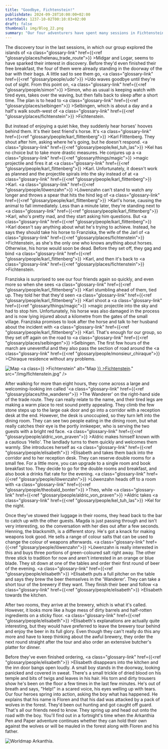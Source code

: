 ```yaml
---
title: "Goodbye, Fichtenstein!"
publishdate: 2024-09-28T10:00:00+02:00
startdate: 1237-10-02T00:10:03+02:00
draft: false
thumbnail: img/Blog_22.png
summary: "Our four adventurers have spent many sessions in Fichtenstein, but today they are finally heading in the direction of the inn ‘The hiker’. Find out who they meet here and what other surprises await them here:"
---
```

The discovery tour in the last sessions, in which our group explored the islands of <a class="glossary-link" href={{<ref "glossary/places/helenau_trade_route">}} >Midgar</a> and Logar, seems to have sparked their interest in discovery. Before they'd even finished their free breakfast, the four of them were already standing in the doorway of the bar with their bags. A little sad to see them go, <a class="glossary-link" href={{<ref "glossary/people/udo">}} >Udo</a> waves goodbye until they're out of sight. From this point on, <a class="glossary-link" href={{<ref "glossary/people/simon">}} >Simon</a>, who as usual is keeping watch with tired eyes, takes over the waving, but then falls back to sleep after a short time. The plan is to head to <a class="glossary-link" href={{<ref "glossary/places/selbingen">}} >Selbingen</a>, which is about a day and a half's walk south-west of <a class="glossary-link" href={{<ref "glossary/places/fichtenstein">}} >Fichtenstein</a>.

But instead of enjoying a quiet hike, they suddenly hear horses' hooves behind them. It's their best friend's horse. It's <a class="glossary-link" href={{<ref "glossary/people/karl_flittenberg">}} >Karl Flittenberg</a>. They shout after him, asking where he's going, but he doesn't respond. <a class="glossary-link" href={{<ref "glossary/people/kel_tuh_las">}} >Kel</a> has no choice but to take more drastic measures. He conjures up a <a class="glossary-link" href={{<ref "glossary/things/magic">}} >magic</a> projectile and fires it at <a class="glossary-link" href={{<ref "glossary/people/karl_flittenberg">}} >Karl</a>. Unfortunately, it doesn't work as planned and the projectile spirals into the sky instead of at <a class="glossary-link" href={{<ref "glossary/people/karl_flittenberg">}} >Karl</a>. <a class="glossary-link" href={{<ref "glossary/people/löwenzahn">}} >Löwenzahn</a> can't stand to watch any longer and throws a spear that hits the hind leg of <a class="glossary-link" href={{<ref "glossary/people/karl_flittenberg">}} >Karl</a>'s horse, causing the animal to fall immediately. Less than a minute later, they're standing next to <a class="glossary-link" href={{<ref "glossary/people/karl_flittenberg">}} >Karl</a>, who's pretty mad, and they start asking him questions. But <a class="glossary-link" href={{<ref "glossary/people/karl_flittenberg">}} >Karl</a> doesn't say anything about what he's trying to achieve. Instead, he says they should take his horse to Franziska, the wife of the Jarl of <a class="glossary-link" href={{<ref "glossary/places/fichtenstein">}} >Fichtenstein</a>, as she's the only one who knows anything about horses. Otherwise, his horse would soon be dead. Before they set off, they gag and bind <a class="glossary-link" href={{<ref "glossary/people/karl_flittenberg">}} >Karl</a>, and then it's back to <a class="glossary-link" href={{<ref "glossary/places/fichtenstein">}} >Fichtenstein</a>.

Franziska is surprised to see our four friends again so quickly, and even more so when she sees <a class="glossary-link" href={{<ref "glossary/people/karl_flittenberg">}} >Karl</a> stumbling ahead of them, tied up.
They told her that they'd seen <a class="glossary-link" href={{<ref "glossary/people/karl_flittenberg">}} >Karl</a> shoot a <a class="glossary-link" href={{<ref "glossary/things/magic">}} >magic</a> projectile into the sky and had to stop him. Unfortunately, his horse was also damaged in the process and is now lying injured about a kilometre from the gates of the small village. Franziska promises to look after the horse and talk to her husband about the incident with <a class="glossary-link" href={{<ref "glossary/people/karl_flittenberg">}} >Karl</a>. That's enough for our group, so they set off again on the road to <a class="glossary-link" href={{<ref "glossary/places/selbingen">}} >Selbingen</a>. The first few hours of the march are uneventful and they also pass the section of road around the <a class="glossary-link" href={{<ref "glossary/people/monsieur_chiraque">}} >Chiraque</a> residence without any problems.

<div class="img-max center">
  <img class="img-fluid rounded"  title="Map <a class="glossary-link" href={{<ref "glossary/places/fichtenstein">}} >Fichtenstein</a>" alt="Map <a class="glossary-link" href={{<ref "glossary/places/fichtenstein">}} >Fichtenstein</a>." src="/img/fichtenstein.jpg" />
</div>

After walking for more than eight hours, they come across a large and welcoming-looking inn called '<a class="glossary-link" href={{<ref "glossary/places/the_wanderer">}} >The Wanderer</a>' on the right-hand side of the trade route. They can really relate to the name, and their tired legs are making a warm place to rest sound pretty appealing. They climb the few stone steps up to the large oak door and go into a corridor with a reception desk at the end. However, the desk is unoccupied, so they turn left into the dining room. They can see two people eating in the dining room, but what really catches their eye is the portly innkeeper, who is serving the two guests with a bright red face. <a class="glossary-link" href={{<ref "glossary/people/aldric_von_praven">}} >Aldric</a> makes himself known with a cautious 'Hello'. The landlady turns to them quickly and welcomes them warmly. She introduces herself as <a class="glossary-link" href={{<ref "glossary/people/elisabeth">}} >Elisabeth</a> and takes them back into the corridor and to her reception desk. They can reserve double rooms for a small fee. For a little more, you can upgrade to a single room and book breakfast too. They decide to go for the double rooms and breakfast, and also book a drinks flat rate for the evening. <a class="glossary-link" href={{<ref "glossary/people/löwenzahn">}} >Löwenzahn</a> heads off to a room with <a class="glossary-link" href={{<ref "glossary/people/theobald_bonter">}} >Theo</a>, while <a class="glossary-link" href={{<ref "glossary/people/aldric_von_praven">}} >Aldric</a> takes <a class="glossary-link" href={{<ref "glossary/people/kel_tuh_las">}} >Kel</a> for the night.

Once they've stowed their luggage in their rooms, they head back to the bar to catch up with the other guests. Magda is just passing through and isn't very interesting, so the conversation with her dies out after a few seconds. Henning, the blacksmith, is a different story. He's got a knack for making weapons look good. He sells a range of colour salts that can be used to change the colour of weapons afterwards. <a class="glossary-link" href={{<ref "glossary/people/löwenzahn">}} >Löwenzahn</a> is really interested in this and buys three portions of green-coloured salt right away. The other three stick to tradition for now and aren't interested in an orange or blue blade. They sit down at one of the tables and order their first round of beer of the evening. <a class="glossary-link" href={{<ref "glossary/people/elisabeth">}} >Elisabeth</a> puts a full pitcher on the table and says they brew the beer themselves in the 'Wanderer'. They can take a short tour of the brewery if they want. They finish their beer and follow <a class="glossary-link" href={{<ref "glossary/people/elisabeth">}} >Elisabeth</a> towards the kitchen.

After two rooms, they arrive at the brewery, which is what it's called. However, it looks more like a huge mess of dirty barrels and half-rotten ingredients on a sticky floor. <a class="glossary-link" href={{<ref "glossary/people/elisabeth">}} >Elisabeth</a>'s explanations are actually quite interesting, but they would have preferred to leave the brewery tour behind and enjoy the beer in its full glory. Even though they can't really do this any more and have to keep thinking about the awful brewery, they order the next round straight after the tour and also order an extensive butcher's platter for dinner.

Before they've even finished ordering, <a class="glossary-link" href={{<ref "glossary/people/elisabeth">}} >Elisabeth</a> disappears into the kitchen and the inn door bangs open loudly. A small boy stands in the doorway, looking panicked and covered in sweat. There's a small trickle of dried blood on his temple and bits of twigs and leaves in his hair. His torn and dirty trousers show he's been on the floor a few times in the last few minutes. He's out of breath and says, "Help!" in a scared voice, his eyes welling up with tears. Our four heroes spring into action, asking the boy what has happened. He explains that his name is Floren and that his dad was attacked by a pack of wolves in the forest. They'd been out hunting and got caught off guard. That's all our friends need to know. They spring up and head out onto the road with the boy. You'll find out in a fortnight's time when the Arkanthia Pen and Paper adventure continues whether they can hold their own against the wolves or will be mauled in the forest along with Floren and his father.

<div class="img-max center">
  <img class="img-fluid" title="Worldmap Arkanthia" alt="Worldmap Arkanthia."  src="/img/Arkanthia_Full_Map_Logar_to_Fichtenstein.jpg" />
</div>
